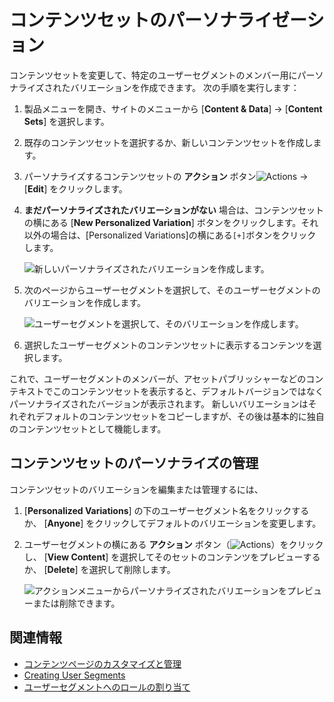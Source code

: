 # コンテンツセットのパーソナライゼーション

コンテンツセットを変更して、特定のユーザーセグメントのメンバー用にパーソナライズされたバリエーションを作成できます。 次の手順を実行します：

1.  製品メニューを開き、サイトのメニューから [**Content & Data**] → [**Content Sets**] を選択します。

2.  既存のコンテンツセットを選択するか、新しいコンテンツセットを作成します。

3.  パーソナライズするコンテンツセットの **アクション** ボタン![Actions](../../../images/icon-actions.png) → [**Edit**] をクリックします。

4. **まだパーソナライズされたバリエーションがない** 場合は、コンテンツセットの横にある [**New Personalized Variation**] ボタンをクリックします。それ以外の場合は、[Personalized Variations]の横にある`[+]`ボタンをクリックします。

    ![新しいパーソナライズされたバリエーションを作成します。](./content-set-personalization/images/01.png)

5.  次のページからユーザーセグメントを選択して、そのユーザーセグメントのバリエーションを作成します。

    ![ユーザーセグメントを選択して、そのバリエーションを作成します。](./content-set-personalization/images/02.png)

6.  選択したユーザーセグメントのコンテンツセットに表示するコンテンツを選択します。

これで、ユーザーセグメントのメンバーが、アセットパブリッシャーなどのコンテキストでこのコンテンツセットを表示すると、デフォルトバージョンではなくパーソナライズされたバージョンが表示されます。 新しいバリエーションはそれぞれデフォルトのコンテンツセットをコピーしますが、その後は基本的に独自のコンテンツセットとして機能します。

## コンテンツセットのパーソナライズの管理

コンテンツセットのバリエーションを編集または管理するには、

1. [**Personalized Variations**] の下のユーザーセグメント名をクリックするか、 [**Anyone**] をクリックしてデフォルトのバリエーションを変更します。

2.  ユーザーセグメントの横にある **アクション** ボタン（![Actions](../../../images/icon-actions.png)）をクリックし、 [**View Content**] を選択してそのセットのコンテンツをプレビューするか、 [**Delete**] を選択して削除します。

    ![アクションメニューからパーソナライズされたバリエーションをプレビューまたは削除できます。](./content-set-personalization/images/03.png)

## 関連情報

  - [コンテンツページのカスタマイズと管理](./content-page-personalization.md)
  - [Creating User Segments](../segmentation/creating-and-managing-user-segments.md)
  - [ユーザーセグメントへのロールの割り当て](../../../users-and-permissions/roles-and-permissions/assigning-roles-to-user-segments.md)
